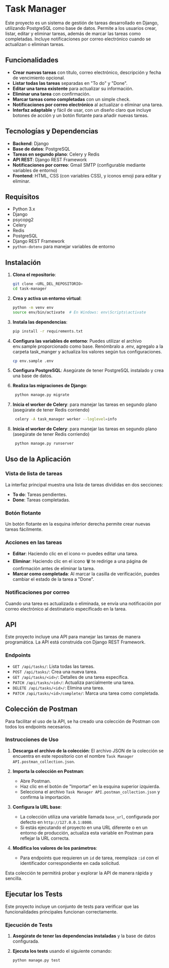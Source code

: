 # Task Manager

Este proyecto es un sistema de gestión de tareas desarrollado en Django, utilizando PostgreSQL como base de datos. Permite a los usuarios crear, listar, editar y eliminar tareas, además de marcar las tareas como completadas. Incluye notificaciones por correo electrónico cuando se actualizan o eliminan tareas.

## Funcionalidades

- **Crear nuevas tareas** con título, correo electrónico, descripción y fecha de vencimiento opcional.
- **Listar todas las tareas** separadas en "To do" y "Done".
- **Editar una tarea existente** para actualizar su información.
- **Eliminar una tarea** con confirmación.
- **Marcar tareas como completadas** con un simple check.
- **Notificaciones por correo electrónico** al actualizar o eliminar una tarea.
- **Interfaz adaptable** y fácil de usar, con un diseño claro que incluye botones de acción y un botón flotante para añadir nuevas tareas.

## Tecnologías y Dependencias

- **Backend**: Django
- **Base de datos**: PostgreSQL
- **Tareas en segundo plano**: Celery y Redis
- **API REST**: Django REST Framework
- **Notificaciones por correo**: Gmail SMTP (configurable mediante variables de entorno)
- **Frontend**: HTML, CSS (con variables CSS), y iconos emoji para editar y eliminar.

## Requisitos

- Python 3.x
- Django
- psycopg2
- Celery
- Redis
- PostgreSQL
- Django REST Framework
- `python-dotenv` para manejar variables de entorno

## Instalación

1. **Clona el repositorio**:

   ```bash
   git clone <URL_DEL_REPOSITORIO>
   cd task-manager
    ```

2. **Crea y activa un entorno virtual**:

   ```bash
   python -m venv env
   source env/bin/activate  # En Windows: env\Scripts\activate
    ```


3. **Instala las dependencias**:

   ```bash
   pip install -r requirements.txt
    ```

4. **Configura las variables de entorno**: Puedes utilizar el archivo env.sample proporcionado como base. Renómbralo a .env, agregalo a la carpeta task_manger y actualiza los valores según tus configuraciones.

   ```bash
   cp env.sample .env
    ```

5. **Configura PostgreSQL**: Asegúrate de tener PostgreSQL instalado y crea una base de datos.

6. **Realiza las migraciones de Django**:

   ```bash
    python manage.py migrate
    ```

7. **Inicia el worker de Celery**: para manejar las tareas en segundo plano (asegúrate de tener Redis corriendo)

   ```bash
    celery -A task_manager worker --loglevel=info
    ```

8. **Inicia el worker de Celery**: para manejar las tareas en segundo plano (asegúrate de tener Redis corriendo)

   ```bash
    python manage.py runserver
    ```

## Uso de la Aplicación

### Vista de lista de tareas
La interfaz principal muestra una lista de tareas divididas en dos secciones:

- **To do**: Tareas pendientes.
- **Done**: Tareas completadas.

### Botón flotante
Un botón flotante en la esquina inferior derecha permite crear nuevas tareas fácilmente.

### Acciones en las tareas

- **Editar**: Haciendo clic en el icono ✏️ puedes editar una tarea.
- **Eliminar**: Haciendo clic en el icono 🗑️ te redirige a una página de confirmación antes de eliminar la tarea.
- **Marcar como completada**: Al marcar la casilla de verificación, puedes cambiar el estado de la tarea a "Done".

### Notificaciones por correo
Cuando una tarea es actualizada o eliminada, se envía una notificación por correo electrónico al destinatario especificado en la tarea.

## API

Este proyecto incluye una API para manejar las tareas de manera programática. La API está construida con Django REST Framework.

### Endpoints

- `GET /api/tasks/`: Lista todas las tareas.
- `POST /api/tasks/`: Crea una nueva tarea.
- `GET /api/tasks/<id>/`: Detalles de una tarea específica.
- `PATCH /api/tasks/<id>/`: Actualiza parcialmente una tarea.
- `DELETE /api/tasks/<id>/`: Elimina una tarea.
- `PATCH /api/tasks/<id>/complete/`: Marca una tarea como completada.

## Colección de Postman

Para facilitar el uso de la API, se ha creado una colección de Postman con todos los endpoints necesarios.

### Instrucciones de Uso

1. **Descarga el archivo de la colección**: El archivo JSON de la colección se encuentra en este repositorio con el nombre `Task Manager API.postman_collection.json`.

2. **Importa la colección en Postman**:
   - Abre Postman.
   - Haz clic en el botón de "Importar" en la esquina superior izquierda.
   - Selecciona el archivo `Task Manager API.postman_collection.json` y confirma la importación.

3. **Configura la URL base**:
   - La colección utiliza una variable llamada `base_url`, configurada por defecto en `http://127.0.0.1:8000`.
   - Si estás ejecutando el proyecto en una URL diferente o en un entorno de producción, actualiza esta variable en Postman para reflejar la URL correcta.

4. **Modifica los valores de los parámetros**:
   - Para endpoints que requieren un `id` de tarea, reemplaza `:id` con el identificador correspondiente en cada solicitud.

Esta colección te permitirá probar y explorar la API de manera rápida y sencilla.

## Ejecutar los Tests

Este proyecto incluye un conjunto de tests para verificar que las funcionalidades principales funcionan correctamente.

### Ejecución de Tests

1. **Asegúrate de tener las dependencias instaladas** y la base de datos configurada.
2. **Ejecuta los tests** usando el siguiente comando:

   ```bash
   python manage.py test
    ```

